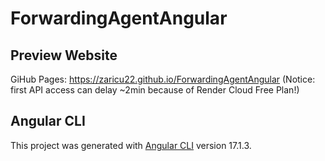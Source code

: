 # ForwardingAgentAngular

## Preview Website

GiHub Pages: https://zaricu22.github.io/ForwardingAgentAngular
(Notice: first API access can delay ~2min because of Render Cloud Free Plan!)

## Angular CLI

This project was generated with [Angular CLI](https://github.com/angular/angular-cli) version 17.1.3.
